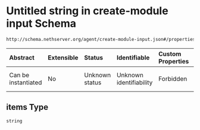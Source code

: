 # Untitled string in create-module input Schema

```txt
http://schema.nethserver.org/agent/create-module-input.json#/properties/images/items
```



| Abstract            | Extensible | Status         | Identifiable            | Custom Properties | Additional Properties | Access Restrictions | Defined In                                                                          |
| :------------------ | :--------- | :------------- | :---------------------- | :---------------- | :-------------------- | :------------------ | :---------------------------------------------------------------------------------- |
| Can be instantiated | No         | Unknown status | Unknown identifiability | Forbidden         | Allowed               | none                | [create-module-input.json\*](agent/create-module-input.json "open original schema") |

## items Type

`string`
